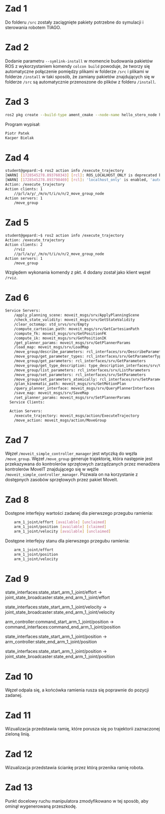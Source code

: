 # Zad 1
Do folderu `/src` zostały zaciągnięte pakiety potrzebne do symulacji i sterowania robotem TIAGO.

# Zad 2
Dodanie parametru `--symlink-install` w momencie budowania pakietów ROS z wykorzystaniem komendy `colcon build` powoduje, że tworzy się automatyczne połączenie pomiędzy plikami w folderze `/src` i plikami w folderze `/install` w taki sposób, że zamiany pakietów znajdujących się w folderze `/src` są automatycznie przenoszone do plików z folderu `/install`.

# Zad 3

```bash
ros2 pkg create --build-type ament_cmake --node-name hello_stero_node hello_stero
```

Program wypisał:
```bash
Piotr Patek
Kacper Bielak
```

# Zad 4
```bash
student@gepard:~$ ros2 action info /execute_trajectory
[WARN] [1728545278.893760343] [rcl]: ROS_LOCALHOST_ONLY is deprecated but still honored if it is enabled. Use ROS_AUTOMATIC_DISCOVERY_RANGE and ROS_STATIC_PEERS instead.
[WARN] [1728545278.893798469] [rcl]: 'localhost_only' is enabled, 'automatic_discovery_range' and 'static_peers' will be ignored.
Action: /execute_trajectory
Action clients: 1
    //p/l/a/y/_/m/o/t/i/o/n/2_move_group_node
Action servers: 1
    /move_group
```

# Zad 5
```bash
student@gepard:~$ ros2 action info /execute_trajectory
Action: /execute_trajectory
Action clients: 2
    /rviz
    //p/l/a/y/_/m/o/t/i/o/n/2_move_group_node
Action servers: 1
    /move_group

```

Względem wykonania komendy z pkt. 4 dodany został jako klient węzeł `/rviz`.

# Zad 6

```bash
Service Servers:
    /apply_planning_scene: moveit_msgs/srv/ApplyPlanningScene
    /check_state_validity: moveit_msgs/srv/GetStateValidity
    /clear_octomap: std_srvs/srv/Empty
    /compute_cartesian_path: moveit_msgs/srv/GetCartesianPath
    /compute_fk: moveit_msgs/srv/GetPositionFK
    /compute_ik: moveit_msgs/srv/GetPositionIK
    /get_planner_params: moveit_msgs/srv/GetPlannerParams
    /load_map: moveit_msgs/srv/LoadMap
    /move_group/describe_parameters: rcl_interfaces/srv/DescribeParameters
    /move_group/get_parameter_types: rcl_interfaces/srv/GetParameterTypes
    /move_group/get_parameters: rcl_interfaces/srv/GetParameters
    /move_group/get_type_description: type_description_interfaces/srv/GetTypeDescription
    /move_group/list_parameters: rcl_interfaces/srv/ListParameters
    /move_group/set_parameters: rcl_interfaces/srv/SetParameters
    /move_group/set_parameters_atomically: rcl_interfaces/srv/SetParametersAtomically
    /plan_kinematic_path: moveit_msgs/srv/GetMotionPlan
    /query_planner_interface: moveit_msgs/srv/QueryPlannerInterfaces
    /save_map: moveit_msgs/srv/SaveMap
    /set_planner_params: moveit_msgs/srv/SetPlannerParams
  Service Clients:

  Action Servers:
    /execute_trajectory: moveit_msgs/action/ExecuteTrajectory
    /move_action: moveit_msgs/action/MoveGroup
```



# Zad 7
Węzeł `/moveit_simple_controller_manager` jest wtyczką do węzła `/move_group`. Węzeł `/move_group` generuje trajektorię, która następnie jest przekazywana do kontrolerów sprzętowych zarządzanych przez menadżera kontrolerów MoveIT znajdującego się w węźle `/moveit_simple_controller_manager`. Pozwala on na korzystanie z dostępnych zasobów sprzętowych przez pakiet MoveIt.

# Zad 8
Dostępne interfejsy wartości zadanej dla pierwszego przegubu ramienia:
```bash
	arm_1_joint/effort [available] [unclaimed]
	arm_1_joint/position [available] [claimed]
	arm_1_joint/velocity [available] [unclaimed]
```

Dostępne interfejsy stanu dla pierwszego przegubu ramienia:
```bash
    arm_1_joint/effort
	arm_1_joint/position
	arm_1_joint/velocity
```

# Zad 9
state_interfaces:state_start_arm_1_joint/effort -> joint_state_broadcaster:state_end_arm_1_joint/effort

state_interfaces:state_start_arm_1_joint/velocity -> joint_state_broadcaster:state_end_arm_1_joint/velocity

arm_controller:command_start_arm_1_joint/position -> command_interfaces:command_end_arm_1_joint/position

state_interfaces:state_start_arm_1_joint/position -> arm_controller:state_end_arm_1_joint/position

state_interfaces:state_start_arm_1_joint/position -> joint_state_broadcaster:state_end_arm_1_joint/position

# Zad 10
Węzeł odpala się, a końcówka ramienia rusza się poprawnie do pozycji zadanej.

# Zad 11
Wizualizacja przedstawia ramię, które porusza się po trajektorii zaznaczonej zieloną linią.

# Zad 12
Wizualizacja przedstawia ściankę przez którą przenika ramię robota.

# Zad 13
Punkt docelowy ruchu manipulatora zmodyfikowano w tej sposób, aby ominął wygenerowaną przeszkodę.
